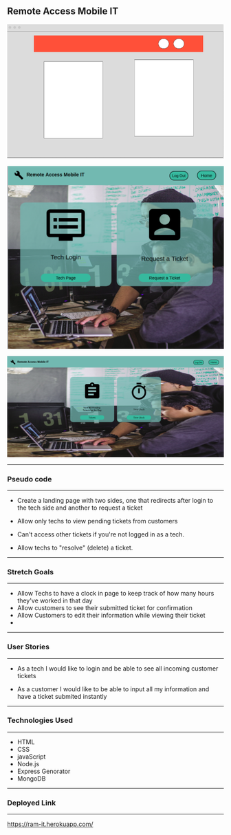 ## Remote Access Mobile IT
![WireFrame](public/images/wireframe3.png)

![RAM](public/images/screenshot5.png)

![RAM](public/images/screenshot20.png)


---
### Pseudo code
---
* Create a landing page with two sides, one that redirects after login to the tech side and another to request a ticket

* Allow only techs to view pending tickets from customers

* Can't access other tickets
 if you're not logged in as a tech.

* Allow techs to "resolve" (delete) a ticket.
---
### Stretch Goals
---
* Allow Techs to have a clock in page to keep track of how many hours they've worked in that day
* Allow customers to see their submitted ticket for confirmation
* Allow Customers to edit their information while viewing their ticket
* 
---
### User Stories
---
* As a tech I would like to login and be able to see all incoming customer tickets

* As a customer I would like to be able to input all my information and have a ticket submited instantly
---
### Technologies Used
---
* HTML
* CSS 
* javaScript
* Node.js
* Express Genorator
* MongoDB
---
### Deployed Link
---
https://ram-it.herokuapp.com/

